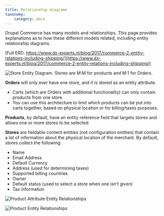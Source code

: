 ```yaml
---
title: Relationship diagrams
taxonomy:
    category: docs
---
```


Drupal Commerce has many models and relationships. This page provides explanations as to how these different models related, including entity relationship diagrams.

[Full ERD: https://www.dx-experts.nl/blog/2017/commerce-2-entity-relations-including-shipping/](https://www.dx-experts.nl/blog/2017/commerce-2-entity-relations-including-shipping/)

![Store Entity Diagram. Stores are M:M for products and M:1 for Orders.](../images/store-entity-diagram.png)

**Orders** will only ever have one store, and it is stored as an entity
attribute.

-  Carts (which are Orders with additional functionality) can only
   contain products from one store.
-  You can use this architecture to limit which products can be put into
   carts together, based on physical location or for billing/taxes
   purposes.

**Products**, by default, have an entity reference field that targets
stores and allows one or more stores to be selected.


**Stores** are fieldable content entities (not configuration entities)
that contain a lot of information about the physical location of the
merchant. By default, stores collect the following:

-  Name
-  Email Address
-  Default Currency
-  Address (used for determining taxes)
-  Supported billing countries
-  Owner
-  Default status (used to select a store when one isn’t given)
-  Tax information

![Product Attribute Entity Relationships](../images/attribute_entity_relationships.png)

![Product Entity Relationships](../images/product_entity_relationships.png)
